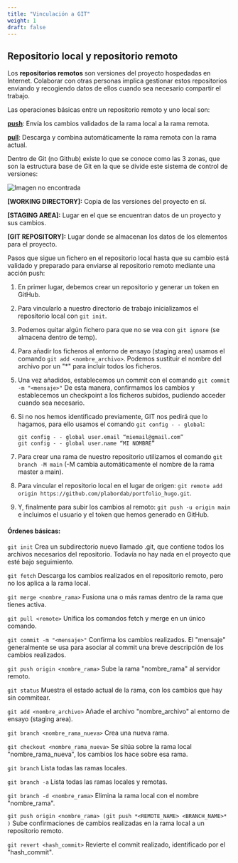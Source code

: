 ```yaml
---
title: "Vinculación a GIT"
weight: 1
draft: false
---
```


## Repositorio local y repositorio remoto

Los **repositorios remotos** son versiones del proyecto hospedadas en Internet. Colaborar con otras personas implica gestionar estos repositorios enviando y recogiendo datos de ellos cuando sea necesario compartir el trabajo.

Las operaciones básicas entre un repositorio remoto y uno local son:

[**push**](/portfolio_hugo/git/git_push/): Envía los cambios validados de la rama local a la rama remota.

[**pull**](/portfolio_hugo/git/git_pull/): Descarga y combina automáticamente la rama remota con la rama actual.

Dentro de Git (no Github) existe lo que se conoce como las 3 zonas, que son la estructura base de Git en la que se divide este sistema de control de versiones:

![Imagen no encontrada](/img/git.png "git")

**[WORKING DIRECTORY]:** Copia de las versiones del proyecto en sí.

**[STAGING AREA]:** Lugar en el que se encuentran datos de un proyecto y sus cambios.

**[GIT REPOSITORY]:** Lugar donde se almacenan los datos de los elementos para el proyecto.

Pasos que sigue un fichero en el repositorio local hasta que su cambio está validado y preparado para enviarse al repositorio remoto mediante una acción push:

1. En primer lugar, debemos crear un repositorio y generar un token en GitHub.
2. Para vincularlo a nuestro directorio de trabajo inicializamos el repositorio local con `git init`.
3. Podemos quitar algún fichero para que no se vea con `git ignore` (se almacena dentro de temp).
4. Para añadir los ficheros al entorno de ensayo (staging area) usamos el comando `git add <nombre_archivo>`. Podemos sustituir el nombre del archivo por un "*" para incluir todos los ficheros.
5. Una vez añadidos, establecemos un commit con el comando `git commit -m "<mensaje>"` De esta manera, confirmamos los cambios y establecemos un checkpoint a los ficheros subidos, pudiendo acceder cuando sea necesario.
6. Si no nos hemos identificado previamente, GIT nos pedirá que lo hagamos, para ello usamos el comando `git config - - global`:

    ```
    git config - - global user.email “miemail@gmail.com”
    git config - - global user.name “MI NOMBRE”
    ```

7. Para crear una rama de nuestro repositorio utilizamos el comando `git branch -M main` (-M cambia automáticamente el nombre de la rama master a main).
8. Para vincular el repositorio local en el lugar de origen: `git remote add origin https://github.com/plabordab/portfolio_hugo.git`.
9. Y, finalmente para subir los cambios al remoto: `git push -u origin main` e incluimos el usuario y el token que hemos generado en GitHub.


#### Órdenes básicas:

`git init` Crea un subdirectorio nuevo llamado .git, que contiene todos los archivos necesarios del repositorio. Todavía no hay nada en el proyecto que esté bajo seguimiento.

`git fetch` Descarga los cambios realizados en el repositorio remoto, pero no los aplica a la rama local. 

`git merge <nombre_rama>` Fusiona una o más ramas dentro de la rama que tienes activa. 

`git pull <remote>` Unifica los comandos fetch y merge en un único comando. 

`git commit -m "<mensaje>"` Confirma los cambios realizados. El "mensaje" generalmente se usa para asociar al commit una breve descripción de los cambios realizados. 

`git push origin <nombre_rama>` Sube la rama "nombre_rama" al servidor remoto. 

`git status` Muestra el estado actual de la rama, con los cambios que hay sin commitear. 

`git add <nombre_archivo>` Añade el archivo "nombre_archivo" al entorno de ensayo (staging area).

`git branch <nombre_rama_nueva>` Crea una nueva rama.

`git checkout <nombre_rama_nueva>` Se sitúa sobre la rama local "nombre_rama_nueva", los cambios los hace sobre esa rama.

`git branch` Lista todas las ramas locales. 

`git branch -a` Lista todas las ramas locales y remotas. 

`git branch -d <nombre_rama>` Elimina la rama local con el nombre "nombre_rama".

`git push origin <nombre_rama> (git push *<REMOTE_NAME> <BRANCH_NAME>* )` Sube confirmaciones de cambios realizadas en la rama local a un repositorio remoto. 

`git revert <hash_commit>` Revierte el commit realizado, identificado por el "hash_commit". 